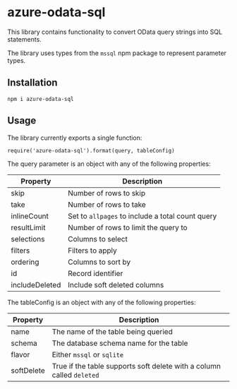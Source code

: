 # azure-odata-sql

This library contains functionality to convert OData query strings into SQL
statements.

The library uses types from the `mssql` npm package to represent parameter types.

## Installation

    npm i azure-odata-sql

## Usage

The library currently exports a single function:

    require('azure-odata-sql').format(query, tableConfig)

The query parameter is an object with any of the following properties:

|Property|Description|
|--------|-----------|
|skip|Number of rows to skip|
|take|Number of rows to take|
|inlineCount|Set to `allpages` to include a total count query|
|resultLimit|Number of rows to limit the query to|
|selections|Columns to select|
|filters|Filters to apply|
|ordering|Columns to sort by|
|id|Record identifier|
|includeDeleted|Include soft deleted columns|

The tableConfig is an object with any of the following properties:

|Property|Description|
|--------|-----------|
|name|The name of the table being queried|
|schema|The database schema name for the table|
|flavor|Either `mssql` or `sqlite`|
|softDelete|True if the table supports soft delete with a column called `deleted`|
